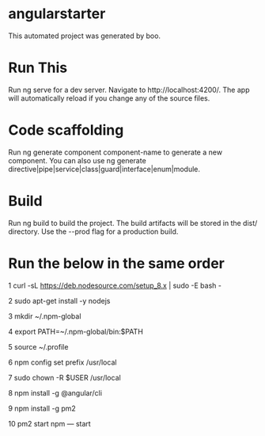 # angularstarter

This automated project was generated by boo.

# Run This

Run ng serve for a dev server. Navigate to http://localhost:4200/. The app will automatically reload if you change any of the source files.

# Code scaffolding

Run ng generate component component-name to generate a new component. You can also use ng generate directive|pipe|service|class|guard|interface|enum|module.

# Build

Run ng build to build the project. The build artifacts will be stored in the dist/ directory. Use the --prod flag for a production build.

# Run the below in the same order

1  curl -sL https://deb.nodesource.com/setup_8.x | sudo -E bash -

2  sudo apt-get install -y nodejs

3  mkdir ~/.npm-global

4  export PATH=~/.npm-global/bin:$PATH

5  source ~/.profile

6  npm config set prefix /usr/local

7  sudo chown -R $USER /usr/local

8  npm install -g @angular/cli

9  npm install -g pm2

10 pm2 start npm — start
